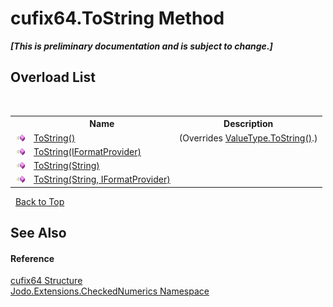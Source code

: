 # cufix64.ToString Method 
 _**\[This is preliminary documentation and is subject to change.\]**_


## Overload List
&nbsp;<table><tr><th></th><th>Name</th><th>Description</th></tr><tr><td>![Public method](media/pubmethod.gif "Public method")</td><td><a href="M_Jodo_Extensions_CheckedNumerics_cufix64_ToString">ToString()</a></td><td> (Overrides <a href="https://docs.microsoft.com/dotnet/api/system.valuetype.tostring#system-valuetype-tostring" target="_blank" rel="noopener noreferrer">ValueType.ToString()</a>.)</td></tr><tr><td>![Public method](media/pubmethod.gif "Public method")</td><td><a href="M_Jodo_Extensions_CheckedNumerics_cufix64_ToString_1">ToString(IFormatProvider)</a></td><td /></tr><tr><td>![Public method](media/pubmethod.gif "Public method")</td><td><a href="M_Jodo_Extensions_CheckedNumerics_cufix64_ToString_2">ToString(String)</a></td><td /></tr><tr><td>![Public method](media/pubmethod.gif "Public method")</td><td><a href="M_Jodo_Extensions_CheckedNumerics_cufix64_ToString_3">ToString(String, IFormatProvider)</a></td><td /></tr></table>&nbsp;
<a href="#cufix64.tostring-method">Back to Top</a>

## See Also


#### Reference
<a href="T_Jodo_Extensions_CheckedNumerics_cufix64">cufix64 Structure</a><br /><a href="N_Jodo_Extensions_CheckedNumerics">Jodo.Extensions.CheckedNumerics Namespace</a><br />
